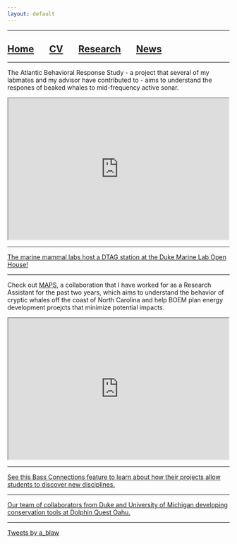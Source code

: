 ```yaml
---
layout: default
---
```


***

## [**Home**](./) &nbsp;&nbsp;&nbsp;&nbsp;&nbsp;&nbsp;[**CV**](./CV.html) &nbsp;&nbsp;&nbsp;&nbsp;&nbsp;&nbsp;[**Research**](./Research.html) &nbsp;&nbsp;&nbsp;&nbsp;&nbsp;&nbsp;[**News**](./News.html)

***

The Atlantic Behavioral Response Study - a project that several of my labmates and my advisor have contributed to - aims to understand the respones of beaked whales to mid-frequency active sonar.

<iframe width="500" height="320" src="https://www.youtube.com/embed/Jxb0ajIndrE">
</iframe>


***
<a href="https://www.coastalreview.org/2019/07/duke-marine-lab-opens-doors-to-visitors/">The marine mammal labs host a DTAG station at the Duke Marine Lab Open House!</a>



***
Check out <a href="https://www.boem.gov/newsroom/studying-sperm-whales-and-beaked-whales-atlantic-maps-project">MAPS</a>, a collaboration that I have worked for as a Research Assistant for the past two years, which aims to understand the behavior of cryptic whales off the coast of North Carolina and help BOEM plan energy development proejcts that minimize potential impacts. 

<iframe width="500" height="320" src="https://www.youtube.com/embed/Y7e79FenS9Y">
</iframe>


***
<a href="https://bassconnections.duke.edu/ashley-blawas">See this Bass Connections feature to learn about how their projects allow students to discover new disciplines.</a>


***
<a href="https://dolphinquest.com/news/dolphin-quest-oahu-hosts-university-level-scientists-to-help-save-dolphin-species/">Our team of collaborators from Duke and University of Michigan developing conservation tools at Dolphin Quest Oahu.</a>


***
<a class="twitter-timeline" data-height="500" href="https://twitter.com/a_blaw?ref_src=twsrc%5Etfw">Tweets by a_blaw</a> <script async src="https://platform.twitter.com/widgets.js" charset="utf-8"></script>



